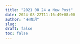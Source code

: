 ```yaml
---
title: "2021 08 24 a New Post"
date: 2024-08-22T11:16:49+08:00
author: "王禧玥"
slug:
draft: false
toc: false
---
```

